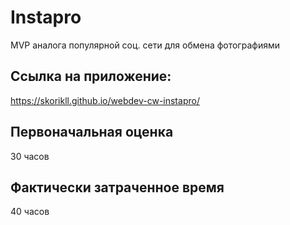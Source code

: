 # Instapro

MVP аналога популярной соц. сети для обмена фотографиями

## Ссылка на приложение:

https://skorikll.github.io/webdev-cw-instapro/

## Первоначальная оценка

30 часов

## Фактически затраченное время

40 часов
